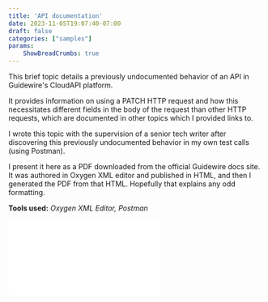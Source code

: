 ```yaml
---
title: 'API documentation'
date: 2023-11-05T19:07:40-07:00
draft: false
categories: ["samples"]
params:
    ShowBreadCrumbs: true
---
```


This brief topic details a previously undocumented behavior of an API in Guidewire's CloudAPI platform.

It provides information on using a PATCH HTTP request and how this necessitates different fields in the body of the request than other HTTP requests, which are documented in other topics which I provided links to.

I wrote this topic with the supervision of a senior tech writer after discovering this previously undocumented behavior in my own test calls (using Postman).

I present it here as a PDF downloaded from the official Guidewire docs site. It was authored in Oxygen XML editor and published in HTML, and then I generated the PDF from that HTML. Hopefully that explains any odd formatting.

**Tools used:** *Oxygen XML Editor, Postman*

<object data="/PATCHes in request inclusion.pdf" type="application/pdf" width="140%" height="600vw" style="
  justify-content: right">
    <embed src="/PATCHes in request inclusion.pdf"/>
</object>



